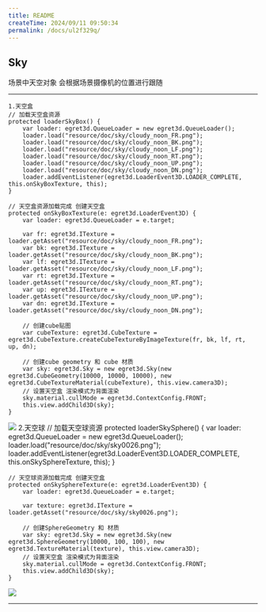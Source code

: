 ```yaml
---
title: README
createTime: 2024/09/11 09:50:34
permalink: /docs/ul2f329q/
---
```

Sky
----------
场景中天空对象 会根据场景摄像机的位置进行跟随

----------
	1.天空盒
    // 加载天空盒资源
    protected loaderSkyBox() {
        var loader: egret3d.QueueLoader = new egret3d.QueueLoader();
        loader.load("resource/doc/sky/cloudy_noon_FR.png");
        loader.load("resource/doc/sky/cloudy_noon_BK.png");
        loader.load("resource/doc/sky/cloudy_noon_LF.png");
        loader.load("resource/doc/sky/cloudy_noon_RT.png");
        loader.load("resource/doc/sky/cloudy_noon_UP.png");
        loader.load("resource/doc/sky/cloudy_noon_DN.png");
        loader.addEventListener(egret3d.LoaderEvent3D.LOADER_COMPLETE, this.onSkyBoxTexture, this);
    }

    // 天空盒资源加载完成 创建天空盒
    protected onSkyBoxTexture(e: egret3d.LoaderEvent3D) {
        var loader: egret3d.QueueLoader = e.target;

        var fr: egret3d.ITexture = loader.getAsset("resource/doc/sky/cloudy_noon_FR.png");
        var bk: egret3d.ITexture = loader.getAsset("resource/doc/sky/cloudy_noon_BK.png");
        var lf: egret3d.ITexture = loader.getAsset("resource/doc/sky/cloudy_noon_LF.png");
        var rt: egret3d.ITexture = loader.getAsset("resource/doc/sky/cloudy_noon_RT.png");
        var up: egret3d.ITexture = loader.getAsset("resource/doc/sky/cloudy_noon_UP.png");
        var dn: egret3d.ITexture = loader.getAsset("resource/doc/sky/cloudy_noon_DN.png");

        // 创建cube贴图
        var cubeTexture: egret3d.CubeTexture = egret3d.CubeTexture.createCubeTextureByImageTexture(fr, bk, lf, rt, up, dn);

        // 创建cube geometry 和 cube 材质
        var sky: egret3d.Sky = new egret3d.Sky(new egret3d.CubeGeometry(10000, 10000, 10000), new egret3d.CubeTextureMaterial(cubeTexture), this.view.camera3D);
        // 设置天空盒 渲染模式为背面渲染
        sky.material.cullMode = egret3d.ContextConfig.FRONT;
        this.view.addChild3D(sky);
    }

![](Img_5.gif)
	2.天空球
    // 加载天空球资源
    protected loaderSkySphere() {
        var loader: egret3d.QueueLoader = new egret3d.QueueLoader();
        loader.load("resource/doc/sky/sky0026.png");
        loader.addEventListener(egret3d.LoaderEvent3D.LOADER_COMPLETE, this.onSkySphereTexture, this);
    }

    // 天空球资源加载完成 创建天空盒
    protected onSkySphereTexture(e: egret3d.LoaderEvent3D) {
        var loader: egret3d.QueueLoader = e.target;

        var texture: egret3d.ITexture = loader.getAsset("resource/doc/sky/sky0026.png");

        // 创建SphereGeometry 和 材质
        var sky: egret3d.Sky = new egret3d.Sky(new egret3d.SphereGeometry(10000, 100, 100), new egret3d.TextureMaterial(texture), this.view.camera3D);
        // 设置天空盒 渲染模式为背面渲染
        sky.material.cullMode = egret3d.ContextConfig.FRONT;
        this.view.addChild3D(sky);
    }

![](Img_4.gif)

----------
